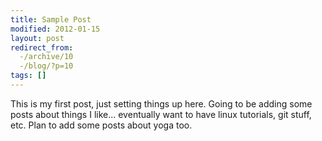 ```yaml
---
title: Sample Post
modified: 2012-01-15
layout: post
redirect_from:
  -/archive/10
  -/blog/?p=10
tags: []
---
```



This is my first post, just setting things up here. Going to be adding some posts about things I like... eventually want to have linux tutorials, git stuff, etc. Plan to add some posts about yoga too.
